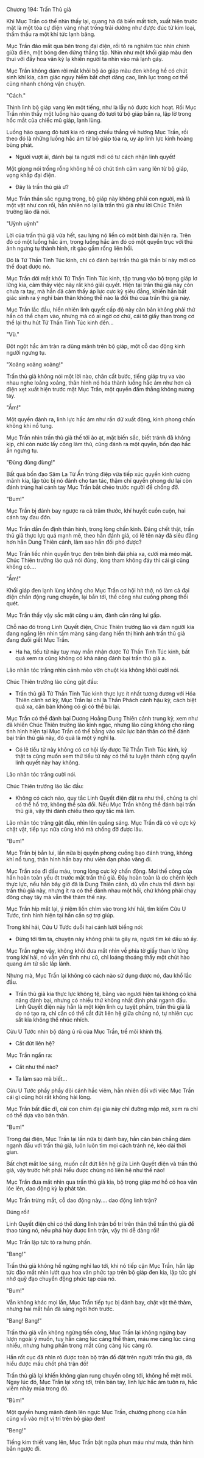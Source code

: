 




Chương 194: Trấn Thủ giả


Khi Mục Trần có thể nhìn thấy lại, quang hà đã biến mất tích, xuất hiện trước mặt là một tòa cự điện vàng nhạt trống trải dường như được đúc từ kim loại, thẩm thấu ra một khí tức lạnh băng.

Mục Trần đảo mắt qua bên trong đại điện, rồi tỏ ra nghiêm túc nhìn chính giữa điên, một bóng đen đứng thẳng tắp. Nhìn như một khối giáp màu đen thui với đầy hoa văn kỳ lạ khiến người ta nhìn vào mà lạnh gáy.

Mục Trần không dám rời mắt khỏi bộ áo giáp màu đen không hề có chút sinh khí kia, cảm giác nguy hiểm bất chợt dâng cao, linh lục trong cơ thể cũng nhanh chóng vận chuyện.

"Cách."

Thình lình bộ giáp vang lên một tiếng, như là lẫy nỏ được kích hoạt. Rồi Mục Trần nhìn thấy một luồng hào quang đỏ tươi từ bộ giáp bắn ra, lập lờ trong hốc mắt của chiếc mũ giáp, lạnh lùng.

Luồng hào quang đỏ tươi kia rõ ràng chiếu thẳng về hướng Mục Trần, rồi theo đó là những luồng hắc ám từ bộ giáp tỏa ra, uy áp linh lực kinh hoàng bùng phát.

- Người vượt ải, đánh bại ta ngươi mới có tư cách nhận linh quyết!

Một giọng nói trống rỗng không hề có chút tình cảm vang lên từ bộ giáp, vọng khắp đại điện.

- Đây là trấn thủ giả ư?

Mục Trần thần sắc ngưng trọng, bộ giáp này không phải con người, mà là một vật như con rối, hẳn nhiên nó lại là trấn thủ giả như lời Chúc Thiên trưởng lão đã nói.

"Uỳnh uỳnh"

Lời của trấn thủ giả vừa hết, sau lưng nó liền có một bình đài hiện ra. Trên đó có một luồng hắc ám, trong luồng hắc ám đó có một quyển trục với thú ảnh ngưng tụ thành hình, rít gào gầm rống liên hồi.

Đó là Tứ Thần Tinh Túc kinh, chỉ có đánh bại trấn thủ giả thần bí này mới có thể đoạt được nó.

Mục Trần dời mắt khỏi Tứ Thần Tinh Túc kinh, tập trung vào bộ trọng giáp lơ lửng kia, cảm thấy việc này rất khó giải quyết. Hiện tại trấn thủ giả này còn chưa ra tay, mà hắn đã cảm thấy áp lực cực kỳ siêu đẳng, khiến hắn bất giác sinh ra ý nghĩ bản thân không thể nào là đối thủ của trấn thủ giả này.

Mục Trần lắc đầu, hiển nhiên linh quyết cấp độ này căn bản không phải thứ hắn có thể chạm vào, nhưng mà có ai ngờ cơ chứ, cái tờ giấy than trong cơ thể lại thu hút Tứ Thần Tinh Túc kinh đến...

"Vù."

Đột ngột hắc ám tràn ra dũng mãnh trên bộ giáp, một cỗ dao động kinh người ngưng tụ.

"Xoảng xoảng xoảng!"

Trấn thủ giả không nói một lời nào, chân cất bước, tiếng giáp trụ va vào nhau nghe loảng xoảng, thân hình nó hóa thành luồng hắc ám như hơn cả điện xẹt xuất hiện trước mặt Mục Trần, một quyền đấm thẳng không nương tay.

"Ầm!"

Một quyền đánh ra, linh lực hắc ám như rắn dữ xuất động, kình phong chấn không khí nổ tung.

Mục Trần nhìn trấn thủ giả thế tới ào ạt, mặt biến sắc, biết tránh đã không kịp, chỉ còn nước lấy công làm thủ, cũng đánh ra một quyền, bốn đạo hắc ắn ngưng tụ.

"Đùng đùng đùng!"

Bất quá bốn đạo Sâm La Tử Ấn trùng điệp vừa tiếp xúc quyền kình cương mãnh kia, lập tức bị nó đánh cho tan tác, thậm chí quyền phong dư lại còn đánh trúng hai cánh tay Mục Trần bắt chéo trước người để chống đỡ.

"Bum!"

Mục Trần bị đánh bay ngược ra cả trăm thước, khí huyết cuồn cuộn, hai cánh tay đau đớn.

Mục Trần dần ổn định thân hình, trong lòng chấn kinh. Đáng chết thật, trấn thủ giả thực lực quá mạnh mẽ, theo hắn đánh giá, có lẽ tên này đã siêu đẳng hơn hẳn Dung Thiên cảnh, làm sao hắn đối phó được?

Mục Trần liếc nhìn quyển trục đen trên bình đài phía xa, cười mà méo mặt. Chúc Thiên trưởng lão quả nói đúng, lòng tham không đáy thì cái gì cũng không có....

"Ầm!"

Khối giáp đen lạnh lùng không cho Mục Trần cơ hội hít thở, nó làm cả đại điện chấn động rung chuyển, lại bắn tới, thế công như cuồng phong thổi quét.

Mục Trần thấy vậy sắc mặt cũng u ám, đành cắn răng lui gấp.

Chỗ nào đó trong Linh Quyết điện, Chúc Thiên trưởng lão và đám người kia đang ngẩng lên nhìn tấm màng sáng đang hiển thị hình ảnh trấn thủ giả đang đuổi giết Mục Trần.

- Ha ha, tiểu tử này tuy may mắn nhận được Tứ Thần Tinh Túc kinh, bất quá xem ra cũng không có khả năng đánh bại trấn thủ giả a.

Lão nhân tóc trắng nhìn cảnh mèo vờn chuột kia không khỏi cười nói.

Chúc Thiên trưởng lão cũng gật đầu:

- Trấn thủ giả Tứ Thần Tinh Túc kinh thực lực ít nhất tương đương với Hóa Thiên cảnh sơ kỳ, Mục Trần lại chỉ là Thần Phách cảnh hậu kỳ, cách biệt quá xa, căn bản không có gì có thể bù lại.

Mục Trần có thể đánh bại Dương Hoằng Dung Thiên cảnh trung kỳ, xem như đã khiến Chúc Thiên trưởng lão kinh ngạc, nhưng lão cũng không cho rằng tình hình hiện tại Mục Trần có thể bằng vào sức lực bản thân có thể đánh bại trấn thủ giả này, đó quả là một ý nghĩ lạ.

- Có lẽ tiểu tử này không có cơ hội lấy được Tứ Thần Tinh Túc kinh, kỳ thật ta cũng muốn xem thử tiểu tử này có thể tu luyện thành cộng quyển linh quyết này hay không.

Lão nhân tóc trắng cười nói.

Chúc Thiên trưởng lão lắc đầu:

- Không có cách nào, quy tắc Linh Quyết điện đặt ra như thế, chúng ta chỉ có thể hổ trợ, không thể sửa đổi. Nếu Mục Trần không thể đánh bại trấn thủ giả, vậy thì đành chiếu theo quy tắc mà làm.

Lão nhân tóc trắng gật đầu, nhìn lên quầng sáng. Mục Trần đã có vẻ cực kỳ chật vật, tiếp tục nữa cũng khó mà chống đỡ được lâu.

"Bum!"

Mục Trần bị bắn lui, lần nữa bị quyền phong cuồng bạo đánh trúng, không khí nổ tung, thân hình hắn bay như viên đạn pháo văng đi.

Mục Trần xóa đi dấu máu, trong lòng cực kỳ chấn động. Mọi thế công của hắn hoàn toàn yếu ớt trước mặt trấn thủ giả. Đây hoàn toàn là do chênh lệch thực lực, nếu hắn bây giờ đã là Dung Thiên cảnh, dù vẫn chưa thể đánh bại trấn thủ giả này, nhưng ít ra có thể đánh nhau một hồi, chứ không phải chạy đông chạy tây mà vẫn thê thảm thế này.

Mục Trần híp mắt lại, ý niệm liền chìm vào trong khí hải, tìm kiếm Cửu U Tước, tình hình hiện tại hắn cần sợ trợ giúp.

Trong khí hải, Cửu U Tước duỗi hai cánh lười biếng nói:

- Đừng tới tìm ta, chuyện này không phải ta gây ra, ngươi tìm kẻ đầu sỏ ấy.

Mục Trần nghe vậy, không khỏi đưa mắt nhìn về phía tờ giấy than lơ lửng trong khí hải, nó vẫn yên tĩnh như cũ, chỉ loáng thoáng thấy một chút hào quang ám tử sắc lấp lánh.

Nhưng mà, Mục Trần lại không có cách nào sử dụng được nó, đau khổ lắc đầu.

- Trấn thủ giả kia thực lực không tệ, bằng vào ngươi hiện tại không có khả năng đánh bại, nhưng có nhiều thứ không nhất định phải ngạnh đấu. Linh Quyết điện này hẳn là một kiện linh cụ tuyệt phẩm, trấn thủ giả là do nó tạo ra, chỉ cần có thể cắt đứt liên hệ giữa chúng nó, tự nhiên cục sắt kia không thể nhúc nhích.

Cửu U Tước nhìn bộ dáng ủ rũ của Mục Trần, trề môi khinh thị.

- Cắt đứt liên hệ?

Mục Trần ngẩn ra:

- Cắt như thế nào?

- Ta làm sao mà biết...

Cửu U Tước phẩy phẩy đôi cánh hắc viêm, hẳn nhiên đối với việc Mục Trần cái gì cũng hỏi rất không hài lòng.

Mục Trần bất đắc dĩ, cái con chim đại gia này chỉ đường mập mờ, xem ra chỉ có thể dựa vào bản thân.

"Bum!"

Trong đại điện, Mục Trần lại lần nữa bị đánh bay, hắn căn bản chẳng dám ngạnh đấu với trấn thủ giả, luôn luôn tìm mọi cách tránh né, kéo dài thời gian.

Bất chợt mắt lóe sáng, muốn cắt đứt liên hệ giữa Linh Quyết điện và trấn thủ giả, vậy trước hết phải hiểu được chúng nó liên hệ như thế nào!

Mục Trần đưa mắt nhìn qua trấn thủ giả kia, bộ trọng giáp mơ hồ có hoa văn lóe lên, dao động kỳ lạ phát tán.

Mục Trần trừng mắt, cỗ dao động này.... dao động linh trận?

Đúng rồi!

Linh Quyết điện chỉ có thể dùng linh trận bố trí trên thân thể trấn thủ giả để thao túng nó, nếu phá hủy được linh trận, vậy thì dễ dàng rồi!

Mục Trần lập tức tỏ ra hưng phấn.

"Bang!"

Trấn thủ giả không hề ngừng nghỉ lao tới, khi nó tiếp cận Mục Trần, hắn lập tức đảo mắt nhìn lướt qua hoa văn phức tạp trên bộ giáp đen kia, lập tức ghi nhớ quỹ đạo chuyển động phức tạp của nó.

"Bum!"

Vẫn không khác mọi lần, Mục Trần tiếp tục bị đánh bay, chật vật thê thảm, nhưng hai mắt hắn đã sáng ngời hơn trước.

"Bang! Bang!"

Trấn thủ giả vẫn không ngừng tiến công, Mục Trần lại không ngừng bay lượn ngoài ý muốn, tuy hắn càng lúc càng thể thảm, máu me càng lúc càng nhiều, nhưng hưng phấn trong mắt cũng càng lúc càng rõ.

Hắn rốt cục đã nhìn rõ được toàn bộ trận đồ đặt trên người trấn thủ giả, đã hiểu được mấu chốt phá trận đồ!

Trấn thủ giả lại khiến không gian rung chuyển công tới, không hề mệt mỏi. Ngay lúc đó, Mục Trần lại xông tới, trên bàn tay, linh lực hắc ám tuôn ra, hắc viêm nhảy múa trong đó.

"Bùm!"

Một quyền hung mãnh đánh lên ngực Mục Trần, chưởng phong của hắn cũng vỗ vào một vị trí trên bộ giáp đen!

"Beng!"

Tiếng kim thiết vang lên, Mục Trần bật ngửa phun máu như mưa, thân hình bắn ngược đi.




